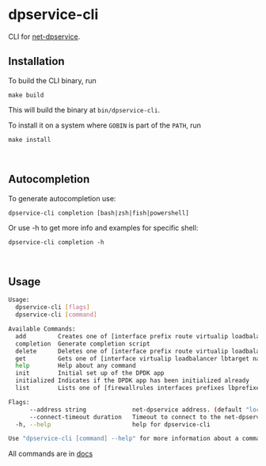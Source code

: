 # dpservice-cli

CLI for [net-dpservice](https://github.com/onmetal/net-dpservice).
<br />

## Installation

To build the CLI binary, run

```shell
make build
```

This will build the binary at `bin/dpservice-cli`.

To install it on a system where `GOBIN` is part of the `PATH`,
run

```shell
make install
```
<br />

## Autocompletion

To generate autocompletion use:

```shell
dpservice-cli completion [bash|zsh|fish|powershell]
```

Or use -h to get more info and examples for specific shell:

```shell
dpservice-cli completion -h
```
<br />

## Usage

```bash
Usage:
  dpservice-cli [flags]
  dpservice-cli [command]

Available Commands:
  add         Creates one of [interface prefix route virtualip loadbalancer lbprefix lbtarget nat neighbornat firewallrule]
  completion  Generate completion script
  delete      Deletes one of [interface prefix route virtualip loadbalancer lbprefix lbtarget nat neighbornat firewallrule]
  get         Gets one of [interface virtualip loadbalancer lbtarget nat natinfo firewallrule]
  help        Help about any command
  init        Initial set up of the DPDK app
  initialized Indicates if the DPDK app has been initialized already
  list        Lists one of [firewallrules interfaces prefixes lbprefixes routes]

Flags:
      --address string             net-dpservice address. (default "localhost:1337")
      --connect-timeout duration   Timeout to connect to the net-dpservice. (default 4s)
  -h, --help                       help for dpservice-cli

Use "dpservice-cli [command] --help" for more information about a command.
```
All commands are in [docs](/docs/dpservice-cli.md)

<br />
